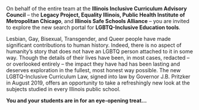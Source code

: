 On behalf of the entire team at the **Illinois Inclusive Curriculum Advisory Council** – the **Legacy Project, Equality Illinois, 
Public Health Institute of Metropolitan Chicago**, and **Illinois Safe Schools Alliance** – you are invited to explore the new search portal 
for **LGBTQ-Inclusive Education tools**. 

Lesbian, Gay, Bisexual, Transgender, and Queer people have made significant contributions to human history. Indeed, there is no aspect of 
humanity’s story that does not have an LGBTQ person attached to it in some way. Though the details of their lives have been, in most cases, redacted – or
overlooked entirely – the impact they have had has been lasting and deserves exploration in the fullest, most honest way possible. 
The new LGBTQ-Inclusive Curriculum Law, signed into law by Governor J.B. Pritzker in August 2019, offers an opportunity to take a 
refreshingly new look at the subjects studied in every Illinois public school. 

**You and your students are in for an eye-opening treat...**

